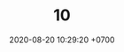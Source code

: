---
layout: teamCard
permalink: /team/:title.html
categories: pljmy24
maincover: /assets/logos/DFS.png
date: 2020-08-20 10:29:20 +0700
title: 10.
lugar: LJ
tag: johto042024

---